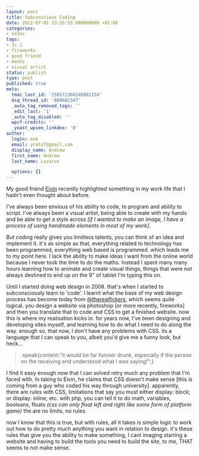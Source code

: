 ```yaml
---
layout: post
title: Subconscious Coding
date: 2012-07-01 23:25:53.000000000 +01:00
categories:
- notes
tags:
- 2c i
- fireworks
- good friend
- maths
- visual artist
status: publish
type: post
published: true
meta:
  tmac_last_id: '258572304248881154'
  dsq_thread_id: '889682347'
  _auto_tag_removed_tags: ''
  _edit_last: '1'
  _auto_tag_disabled: ''
  wpcf-credits: ''
  _yoast_wpseo_linkdex: '0'
author:
  login: eve
  email: yratof@gmail.com
  display_name: Andrew
  first_name: Andrew
  last_name: Lazarus

  options: {}
---
```

<p>My good friend <a href="http://www.forsvunnet.co.uk">Eivin</a> recently highlighted something in my work life that I hadn't even thought about before.</p>
<p>I've always been envious of his ability to code, to program and ability to script. I've always been a visual artist, being able to create with my hands and be able to get a style across <em>[if I wanted to make an image, I have a process of using handmade elements in most of my work]</em>.</p>
<p>But coding really gives you limitless talents, you can think of an idea and implement it. it's as simple as that, everything related to technology has been programmed, everything web based is programmed. which leads me to my point here. I lack the ability to make ideas I want from the online world because I never took the time to do the maths. Instead I spent many many hours learning how to animate and create visual things, things that were not always destined to end up on the 9" of tablet I'm typing this on.</p>
<p>Until I started doing web design in 2008. that's when I started to subconsciously learn to 'code'. I learnt what the base of my web design process has become today from <a href="https://twitter.com/therealfickers">@therealfickers</a>, which seems quite logical. you design a website via photoshop [or more recently, fireworks] and then you translate that to code and CSS to get a finished website. now this is where my realisation kicks in. for years now, I've been designing and developing sites myself, and learning how to do what I need to do along the way. enough so, that now, I don't have any problems with CSS. its a language that I can speak to you, albeit you'd give me a funny look, but heck...</p>
<blockquote><p>.speak{content:"it would be far funnier drunk, especially if the person on the receiving end understood what I was saying!";}</p></blockquote>
<p>I find it easy enough now that I can solved retry much any problem that I'm faced with. In taking to Eivin, he claims that CSS doesn't make sense [this is coming from a guy who coded his way through university]. apparently, there are rules with CSS, limitations that say you must either display: block; or display: inline; etc. with php, you can tell it to do math, variables, booleans, floats <em>(css can only float left and right like some form of platform game)</em> the are no limits, no rules.</p>
<p>now I know that this is true, but with rules, all it takes is simple logic to work out how to do pretty much anything you want in relation to design. it's these rules that give you the ability to make something, I cant imaging starting a website and having to build the tools you need to build the site, to me, THAT seems to not make sense.</p>
